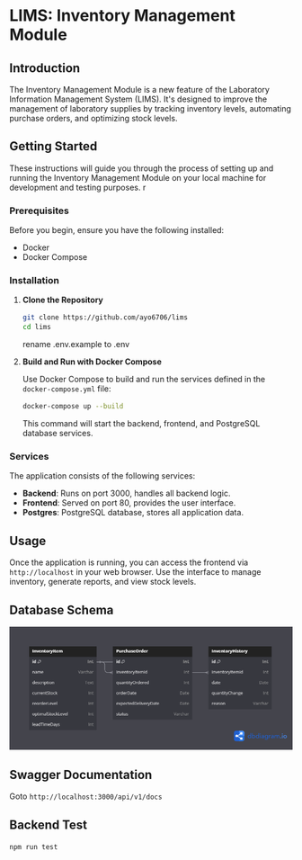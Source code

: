 ﻿
# LIMS: Inventory Management Module

## Introduction

The Inventory Management Module is a new feature of  the Laboratory Information Management System (LIMS). It's designed to improve the management of laboratory supplies by tracking inventory levels, automating purchase orders, and optimizing stock levels.

## Getting Started

These instructions will guide you through the process of setting up and running the Inventory Management Module on your local machine for development and testing purposes. r

### Prerequisites
Before you begin, ensure you have the following installed:
- Docker
- Docker Compose

### Installation

1. **Clone the Repository**

   ```sh
   git clone https://github.com/ayo6706/lims
   cd lims
   ```
   rename .env.example to .env

2. **Build and Run with Docker Compose**

   Use Docker Compose to build and run the services defined in the `docker-compose.yml` file:

   ```sh
   docker-compose up --build
   ```

   This command will start the backend, frontend, and PostgreSQL database services.

### Services

The application consists of the following services:

- **Backend**: Runs on port 3000, handles all backend logic.
- **Frontend**: Served on port 80, provides the user interface.
- **Postgres**: PostgreSQL database, stores all application data.

## Usage

Once the application is running, you can access the frontend via `http://localhost` in your web browser. Use the interface to manage inventory, generate reports, and view stock levels.

## Database Schema
![db](https://github.com/ayo6706/lims/blob/main/lims.png)

## Swagger Documentation
Goto `http://localhost:3000/api/v1/docs`

## Backend Test
`npm run test`


